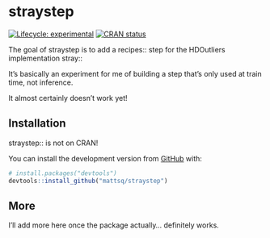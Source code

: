 
<!-- README.md is generated from README.Rmd. Please edit that file -->

# straystep

<!-- badges: start -->

[![Lifecycle:
experimental](https://img.shields.io/badge/lifecycle-experimental-orange.svg)](https://www.tidyverse.org/lifecycle/#experimental)
[![CRAN
status](https://www.r-pkg.org/badges/version/straystep)](https://CRAN.R-project.org/package=straystep)
<!-- badges: end -->

The goal of straystep is to add a recipes:: step for the HDOutliers
implementation stray::

It’s basically an experiment for me of building a step that’s only used
at train time, not inference.

It almost certainly doesn’t work yet\!

## Installation

straystep:: is not on CRAN\!

You can install the development version from
[GitHub](https://github.com/) with:

``` r
# install.packages("devtools")
devtools::install_github("mattsq/straystep")
```

## More

I’ll add more here once the package actually… definitely works.
